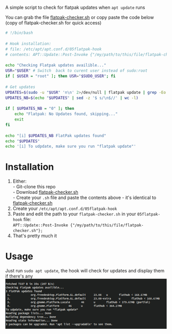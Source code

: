 A simple script to check for flatpak updates when `apt update` runs

You can grab the file [flatpak-checker.sh](https://github.com/why-try313/flatpak-apt-integration/blob/b12683b72a6925cb6655ccf143d5bf773e7485d6/flatpak-checker.sh) or copy paste the code below (copy of flatpak-checker.sh for quick access)

```bash
# !/bin/bash

# Hook installation:
# file: /etc/apt/apt.conf.d/05flatpak-hook 
# contents: APT::Update::Post-Invoke {"/my/path/to/this/file/flatpak-checker.sh"};

echo "Checking Flatpak updates availible..."
USR="$USER" # Switch  back to curent user instead of sudo:root
if [ $USER = "root" ]; then USR="$SUDO_USER"; fi

# Get updates
UPDATES=$(sudo -u "$USR" 'n\n' 2>/dev/null | flatpak update | grep -Eo "^[\ ]*[0-9]+\..*" --color=none)
UPDATES_NB=$(echo "$UPDATES" | sed -z '$ s/\n$//' | wc -l)

if [ $UPDATES_NB = "0" ]; then
	echo "Flatpak: No Updates found, skipping..."
	exit
fi

echo "[i] $UPDATES_NB FlatPak updates found"
echo "$UPDATES"
echo '[i] To udpdate, make sure you run "flatpak update"'
```

# Installation

1. Either:<br> - Git-clone this repo <br> - Download [flatpak-checker.sh](https://github.com/why-try313/flatpak-apt-integration/blob/b12683b72a6925cb6655ccf143d5bf773e7485d6/flatpak-checker.sh) <br> - Create your `.sh` file and paste the contents above - it's identical to [flatpak-checker.sh](https://github.com/why-try313/flatpak-apt-integration/blob/b12683b72a6925cb6655ccf143d5bf773e7485d6/flatpak-checker.sh)
2. Create your `/etc/apt/apt.conf.d/05flatpak-hook`
3. Paste and edit the path to your `flatpak-checker.sh` in your `05flatpak-hook` file: <br> `APT::Update::Post-Invoke {"/my/path/to/this/file/flatpak-checker.sh"};`
5. That's pretty much it


# Usage
Just run `sudo apt update`, the hook will check for updates and display them if there's any
<br>
<img src="screenshot.jpg"/>

